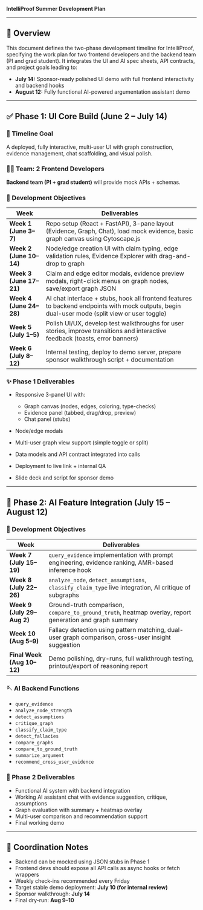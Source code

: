 **IntelliProof Summer Development Plan**

---

## 🌟 Overview

This document defines the two-phase development timeline for IntelliProof, specifying the work plan for two frontend developers and the backend team (PI and grad student). It integrates the UI and AI spec sheets, API contracts, and project goals leading to:

* **July 14:** Sponsor-ready polished UI demo with full frontend interactivity and backend hooks
* **August 12:** Fully functional AI-powered argumentation assistant demo

---

## ✅ Phase 1: UI Core Build (June 2 – July 14)

### 📅 Timeline Goal

A deployed, fully interactive, multi-user UI with graph construction, evidence management, chat scaffolding, and visual polish.

### 🧑‍💼 Team: 2 Frontend Developers

**Backend team (PI + grad student)** will provide mock APIs + schemas.

### 🔧 Development Objectives

| Week                    | Deliverables                                                                                                                                   |
| ----------------------- | ---------------------------------------------------------------------------------------------------------------------------------------------- |
| **Week 1 (June 3–7)**   | Repo setup (React + FastAPI), 3-pane layout (Evidence, Graph, Chat), load mock evidence, basic graph canvas using Cytoscape.js                 |
| **Week 2 (June 10–14)** | Node/edge creation UI with claim typing, edge validation rules, Evidence Explorer with drag-and-drop to graph                                  |
| **Week 3 (June 17–21)** | Claim and edge editor modals, evidence preview modals, right-click menus on graph nodes, save/export graph JSON                                |
| **Week 4 (June 24–28)** | AI chat interface + stubs, hook all frontend features to backend endpoints with mock outputs, begin dual-user mode (split view or user toggle) |
| **Week 5 (July 1–5)**   | Polish UI/UX, develop test walkthroughs for user stories, improve transitions and interactive feedback (toasts, error banners)                 |
| **Week 6 (July 8–12)**  | Internal testing, deploy to demo server, prepare sponsor walkthrough script + documentation                                                    |

### ✨ Phase 1 Deliverables

* Responsive 3-panel UI with:

  * Graph canvas (nodes, edges, coloring, type-checks)
  * Evidence panel (tabbed, drag/drop, preview)
  * Chat panel (stubs)
* Node/edge modals
* Multi-user graph view support (simple toggle or split)
* Data models and API contract integrated into calls
* Deployment to live link + internal QA
* Slide deck and script for sponsor demo

---

## 🧪 Phase 2: AI Feature Integration (July 15 – August 12)

### 🔧 Development Objectives

| Week                       | Deliverables                                                                                             |
| -------------------------- | -------------------------------------------------------------------------------------------------------- |
| **Week 7 (July 15–19)**    | `query_evidence` implementation with prompt engineering, evidence ranking, AMR-based inference hook      |
| **Week 8 (July 22–26)**    | `analyze_node`, `detect_assumptions`, `classify_claim_type` live integration, AI critique of subgraphs   |
| **Week 9 (July 29–Aug 2)** | Ground-truth comparison, `compare_to_ground_truth`, heatmap overlay, report generation and graph summary |
| **Week 10 (Aug 5–9)**      | Fallacy detection using pattern matching, dual-user graph comparison, cross-user insight suggestion      |
| **Final Week (Aug 10–12)** | Demo polishing, dry-runs, full walkthrough testing, printout/export of reasoning report                  |

### 🪡 AI Backend Functions

* `query_evidence`
* `analyze_node_strength`
* `detect_assumptions`
* `critique_graph`
* `classify_claim_type`
* `detect_fallacies`
* `compare_graphs`
* `compare_to_ground_truth`
* `summarize_argument`
* `recommend_cross_user_evidence`

### 🌟 Phase 2 Deliverables

* Functional AI system with backend integration
* Working AI assistant chat with evidence suggestion, critique, assumptions
* Graph evaluation with summary + heatmap overlay
* Multi-user comparison and recommendation support
* Final working demo

---

## 🚀 Coordination Notes

* Backend can be mocked using JSON stubs in Phase 1
* Frontend devs should expose all API calls as async hooks or fetch wrappers
* Weekly check-ins recommended every Friday
* Target stable demo deployment: **July 10 (for internal review)**
* Sponsor walkthrough: **July 14**
* Final dry-run: **Aug 9–10**


